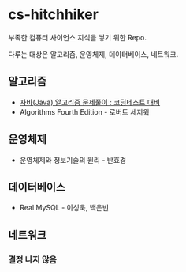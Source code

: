 # cs-hitchhiker

부족한 컴퓨터 사이언스 지식을 쌓기 위한 Repo.

다루는 대상은 알고리즘, 운영체제, 데이터베이스, 네트워크.

## 알고리즘

-   [자바(Java) 알고리즘 문제풀이 : 코딩테스트 대비](https://github.com/kses1010/cs-hitchhiker/tree/master/algorithms/javaalgo)
-   Algorithms Fourth Edition - 로버트 세지윅

## 운영체제

-   운영체제와 정보기술의 원리 - 반효경

## 데이터베이스

-   Real MySQL - 이성욱, 백은빈

## 네트워크

### 결정 나지 않음
